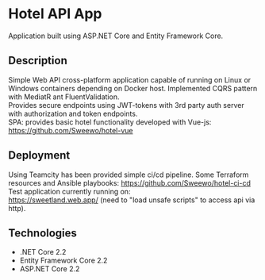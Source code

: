 # Hotel API App

Application built using ASP.NET Core and Entity Framework Core.

## Description
Simple Web API cross-platform application capable of running on Linux or Windows containers depending on Docker host. Implemented CQRS pattern with MediatR ant FluentValidation.
<br>
Provides secure endpoints using JWT-tokens with 3rd party auth server with authorization and token endpoints. 
<br>
SPA: provides basic hotel functionality developed with Vue-js:
<br>
https://github.com/Sweewo/hotel-vue

## Deployment
Using Teamcity has been provided simple ci/cd pipeline. Some Terraform resources and Ansible playbooks:
https://github.com/Sweewo/hotel-ci-cd
<br>
Test application currently running on:
<br>
https://sweetland.web.app/ (need to "load unsafe scripts" to access api via http). 

## Technologies
* .NET Core 2.2
* Entity Framework Core 2.2
* ASP.NET Core 2.2

